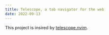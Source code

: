 ```yaml
---
title: Telescope, a tab navigator for the web
date: 2022-09-13
---
```


This project is insired by [telescope.nvim]("https://github.com/nvim-telescope/telescope.nvim").
